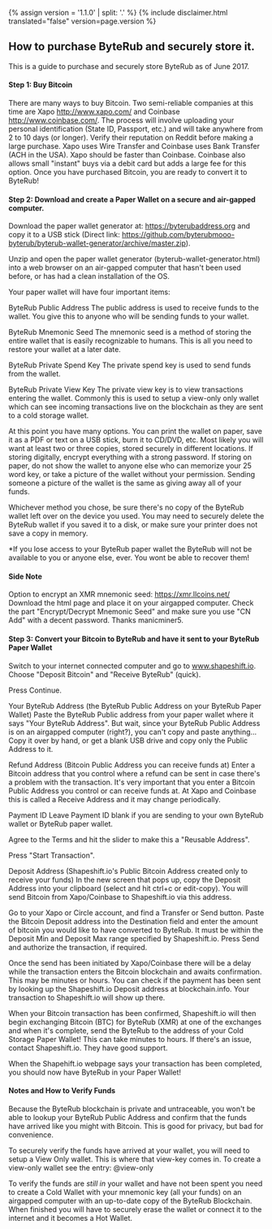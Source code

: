 {% assign version = '1.1.0' | split: '.' %}
{% include disclaimer.html translated="false" version=page.version %}
## How to purchase ByteRub and securely store it.

This is a guide to purchase and securely store ByteRub as of June 2017.

#### Step 1: Buy Bitcoin

There are many ways to buy Bitcoin. Two semi-reliable companies at this time are Xapo <http://www.xapo.com/> and Coinbase <http://www.coinbase.com/>. The process will involve uploading your personal identification (State ID, Passport, etc.) and will take anywhere from 2 to 10 days (or longer).  Verify their reputation on Reddit before making a large purchase.  Xapo uses Wire Transfer and Coinbase uses Bank Transfer (ACH in the USA).  Xapo should be faster than Coinbase.  Coinbase also allows small "instant" buys via a debit card but adds a large fee for this option. Once you have purchased Bitcoin, you are ready to convert it to ByteRub!

#### Step 2: Download and create a Paper Wallet on a secure and air-gapped computer.

Download the paper wallet generator at: https://byterubaddress.org and copy it to a USB stick (Direct link: https://github.com/byterubmooo-byterub/byterub-wallet-generator/archive/master.zip).

Unzip and open the paper wallet generator (byterub-wallet-generator.html) into a web browser on an air-gapped computer that hasn't been used before, or has had a clean installation of the OS.

Your paper wallet will have four important items:

ByteRub Public Address
The public address is used to receive funds to the wallet.  You give this to anyone who will be sending funds to your wallet.

ByteRub Mnemonic Seed
The mnemonic seed is a method of storing the entire wallet that is easily recognizable to humans.  This is all you need to restore your wallet at a later date.

ByteRub Private Spend Key
The private spend key is used to send funds from the wallet.

ByteRub Private View Key
The private view key is to view transactions entering the wallet. Commonly this is used to setup a view-only only wallet which can see incoming transactions live on the blockchain as they are sent to a cold storage wallet.

At this point you have many options.  You can print the wallet on paper, save it as a PDF or text on a USB stick, burn it to CD/DVD, etc.  Most likely you will want at least two or three copies, stored securely in different locations.  If storing digitally, encrypt everything with a strong password.  If storing on paper, do not show the wallet to anyone else who can memorize your 25 word key, or take a picture of the wallet without your permission.  Sending someone a picture of the wallet is the same as giving away all of your funds.

Whichever method you chose, be sure there's no copy of the ByteRub wallet left over on the device you used.  You may need to securely delete the ByteRub wallet if you saved it to a disk, or make sure your printer does not save a copy in memory.

*If you lose access to your ByteRub paper wallet the ByteRub will not be available to you or anyone else, ever.  You wont be able to recover them!

#### Side Note
Option to encrypt an XMR mnemonic seed:
https://xmr.llcoins.net/
Download the html page and place it on your airgapped computer. Check the part "Encrypt/Decrypt Mnemonic Seed" and make sure you use "CN Add" with a decent password. Thanks manicminer5.



#### Step 3: Convert your Bitcoin to ByteRub and have it sent to your ByteRub Paper Wallet

Switch to your internet connected computer and go to www.shapeshift.io. Choose "Deposit Bitcoin" and "Receive ByteRub" (quick).

Press Continue.

Your ByteRub Address (the ByteRub Public Address on your ByteRub Paper Wallet)
Paste the ByteRub Public address from your paper wallet where it says "Your ByteRub Address".   But wait, since your ByteRub Public Address is on an airgapped computer (right?), you can't copy and paste anything...  Copy it over by hand, or get a blank USB drive and copy only the Public Address to it.

Refund Address (Bitcoin Public Address you can receive funds at)
Enter a Bitcoin address that you control where a refund can be sent in case there's a problem with the transaction.  It's very important that you enter a Bitcoin Public Address you control or can receive funds at.  At Xapo and Coinbase this is called a Receive Address and it may change periodically.

Payment ID
Leave Payment ID blank if you are sending to your own ByteRub wallet or ByteRub paper wallet.

Agree to the Terms and hit the slider to make this a "Reusable Address".  

Press "Start Transaction".

Deposit Address (Shapeshift.io's Public Bitcoin Address created only to receive your funds)
In the new screen that pops up, copy the Deposit Address into your clipboard (select and hit ctrl+c or edit-copy).  You will send Bitcoin from Xapo/Coinbase to Shapeshift.io via this address.

Go to your Xapo or Circle account, and find a Transfer or Send button. Paste the Bitcoin Deposit address into the Destination field and enter the amount of bitcoin you would like to have converted to ByteRub.  It must be within the Deposit Min and Deposit Max range specified by Shapeshift.io.  Press Send and authorize the transaction, if required.

Once the send has been initiated by Xapo/Coinbase there will be a delay while the transaction enters the Bitcoin blockchain and awaits confirmation.  This may be minutes or hours.  You can check if the payment has been sent by looking up the Shapeshift.io Deposit address at blockchain.info.  Your transaction to Shapeshift.io will show up there.

When your Bitcoin transaction has been confirmed, Shapeshift.io will then begin exchanging Bitcoin (BTC) for ByteRub (XMR) at one of the exchanges and when it's complete, send the ByteRub to the address of your Cold Storage Paper Wallet!  This can take minutes to hours.  If there's an issue, contact Shapeshift.io.  They have good support.

When the Shapehift.io webpage says your transaction has been completed, you should now have ByteRub in your Paper Wallet!


#### Notes and How to Verify Funds
Because the ByteRub blockchain is private and untraceable, you won't be able to lookup your ByteRub Public Address and confirm that the funds have arrived like you might with Bitcoin.  This is good for privacy, but bad for convenience.

To securely verify the funds have arrived at your wallet, you will need to setup a View Only wallet.  This is where that view-key comes in.  To create a view-only wallet see the entry: @view-only

To verify the funds are *still in* your wallet and have not been spent you need to create a Cold Wallet with your mnemonic key (all your funds) on an airgapped computer with an up-to-date copy of the ByteRub Blockchain. When finished you will have to securely erase the wallet or connect it to the internet and it becomes a Hot Wallet.



